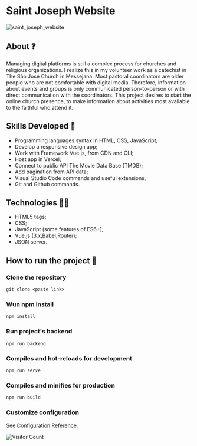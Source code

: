 # Saint Joseph Website

![saint_joseph_website](https://user-images.githubusercontent.com/112260675/200198625-1f24de65-f8b0-4f94-9e3d-f6db0dd73f20.png)

## About ❓

Managing digital platforms is still a complex process for churches and religious organizations. I realize this in my volunteer work as a catechist in The São José Church in Messejana. Most pastoral coordinators are older people who are not comfortable with digital media. Therefore, information about events and groups is only communicated person-to-person or with direct communication with the coordinators. This project desires to start the online church presence, to make information about activities most available to the faithful who attend it.

## Skills Developed 🧠

<ul>
  <li>Programming languages syntax in HTML, CSS, JavaScript;</li>
  <li>Develop a responsive design app;</li>
  <li>Work with Framework Vue.js, from CDN and CLI; </li>
  <li>Host app in Vercel;</li>
  <li>Connect to public API The Movie Data Base (TMDB);</li>
  <li>Add pagination from API data;</li>
  <li>Visual Studio Code commands and useful extensions;</li>
  <li>Git and Github commands.</li>
</ul>

## Technologies 👩‍💻

<ul>
  <li> HTML5 tags;</li>
  <li> CSS;</li>
  <li> JavaScript (some features of ES6+);</li>
  <li> Vue.js (3.x,Babel,Router);</li>
  <li> JSON server.</li>
 </ul>
 

## How to run the project 👀

### Clone the repository

```
git clone <paste link>
```

### Wun npm install
```
npm install
```

### Run project's backend
```
npm run backend
```

### Compiles and hot-reloads for development
```
npm run serve
```

### Compiles and minifies for production
```
npm run build
```

### Customize configuration
See [Configuration Reference](https://cli.vuejs.org/config/).

![Visitor Count](https://visitor-badge.glitch.me/badge?page_id=saint-joseph-website)
